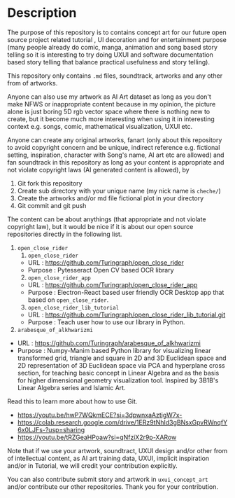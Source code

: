 # Description

The purpose of this repository is to contains concept art for our future open source project related tutorial 
, UI decoration and for entertainment purpose (many people already do comic, manga, animation and song based 
story telling so it is interesting to try doing UXUI and software documentation based story telling that 
balance practical usefulness and story telling).

This repository only contains `.md` files, soundtrack, artworks and any other from of artworks.

Anyone can also use my artwork as AI Art dataset as long as you don't make NFWS or inappropriate content
because in my opinion, the picture alone is just boring 5D rgb vector space where there is nothing new to create,
but it become much more interesting when using it in interesting context e.g. songs, comic, mathematical visualization,
UXUI etc.

Anyone can create any original artworks, fanart (only about this repository to avoid copyright concern and be unique,
indirect reference e.g. fictional setting, inspiration, character with Song's name, AI art etc are allowed) 
and fan soundtrack in this repository as long as your content is appropriate and not violate copyright laws 
(AI generated content is allowed), by
1.  Git fork this repository
2.  Create sub directory with your unique name (my nick name is `cheche/`)
3.  Create the artworks and/or md file fictional plot in your directory
4.  Git commit and git push

The content can be about anythings (that appropriate and not violate copyright law), but it would be nice if it is about our open source repositories directly in the following list.
1.  `open_close_rider`
    1.  `open_close_rider`
    -   URL : https://github.com/Turingraph/open_close_rider
    -   Purpose : Pytesseract Open CV based OCR library
    2.  `open_close_rider_app`
    -   URL : https://github.com/Turingraph/open_close_rider_app
    -   Purpose : Electron-React based user friendly OCR Desktop app that based on `open_close_rider`.
    3.  `open_close_rider_lib_tutorial`
    -   URL : https://github.com/Turingraph/open_close_rider_lib_tutorial.git
    -   Purpose : Teach user how to use our library in Python.
2.  `arabesque_of_alkhwarizmi`
-   URL : https://github.com/Turingraph/arabesque_of_alkhwarizmi
-   Purpose : Numpy-Manim based Python library for visualizing linear transformed grid, triangle and square in 2D and 3D Euclidean space and 2D representation of 3D Euclidean space via PCA and hyperplane cross section, for teaching basic concept in Linear Algebra and as the basis for higher dimensional geometry visualization tool. Inspired by 3B1B's Linear Algebra series and Islamic Art.

Read this to learn more about how to use Git.
-   https://youtu.be/hwP7WQkmECE?si=3dpwnxaAztigW7x-
-   https://colab.research.google.com/drive/1ERz9tNhId3gBNsxGpvRWnqfY6x0LJFs-?usp=sharing
-   https://youtu.be/tRZGeaHPoaw?si=qNfziX2r9p-XARow

Note that if we use your artwork, soundtract, UXUI design and/or other from of intellectual content, as AI art training data, 
UXUI, implicit inspiration and/or in Tutorial, we will credit your contribution explicitly.

You can also contribute submit story and artwork in `uxui_concept_art` and/or contribute
our other repositories. Thank you for your contribution.
